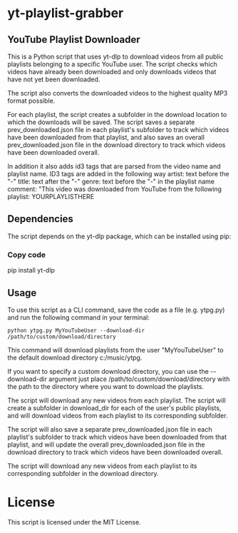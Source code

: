 # yt-playlist-grabber

## YouTube Playlist Downloader
This is a Python script that uses yt-dlp to download videos from all public playlists belonging to a specific YouTube user. The script checks which videos have already been downloaded and only downloads videos that have not yet been downloaded.

The script also converts the downloaded videos to the highest quality MP3 format possible.

For each playlist, the script creates a subfolder in the download location to which the downloads will be saved. The script saves a separate prev_downloaded.json file in each playlist's subfolder to track which videos have been downloaded from that playlist, and also saves an overall prev_downloaded.json file in the download directory to track which videos have been downloaded overall.

In addition it also adds id3 tags that are parsed from the video name and playlist name. ID3 tags are added in the following way
artist: text before the "-"
title: text after the "-"
genre: text before the "-" in the playlist name
comment: "This video was downloaded from YouTube from the following playlist: YOURPLAYLISTHERE

## Dependencies
The script depends on the yt-dlp package, which can be installed using pip:

### Copy code
pip install yt-dlp

## Usage
To use this script as a CLI command, save the code as a file (e.g. ytpg.py) and run the following command in your terminal:

    python ytpg.py MyYouTubeUser --download-dir /path/to/custom/download/directory


This command will download playlists from the user "MyYouTubeUser" to the default download directory c:/music/ytpg.

If you want to specify a custom download directory, you can use the --download-dir argument just place /path/to/custom/download/directory with the path to the directory where you want to download the playlists. 

The script will download any new videos from each playlist.
The script will create a subfolder in download_dir for each of the user's public playlists, and will download videos from each playlist to its corresponding subfolder.

The script will also save a separate prev_downloaded.json file in each playlist's subfolder to track which videos have been downloaded from that playlist, and will update the overall prev_downloaded.json file in the download directory to track which videos have been downloaded overall.

The script will download any new videos from each playlist to its corresponding subfolder in the download directory.

# License
This script is licensed under the MIT License.
